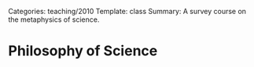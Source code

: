 Categories: teaching/2010
Template: class
Summary: A survey course on the metaphysics of science.

# Philosophy of Science